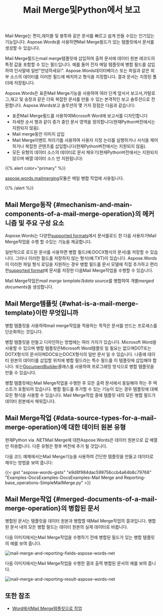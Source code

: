 ﻿---
title: Mail Merge및Python에서 보고
second_title: Aspose.Words(으)로 Python via .NET
articleTitle: Mail Merge및 보고
linktitle: Mail Merge및 보고
type: docs
description: "Mail Merge는Python를 사용하여 문서를 빠르게 만드는 데 인기있는 기능입니다. Python via .NET의 경우Aspose.Words표준Mail Merge기능을 사용하고 여러 단계 앞서서 보고서,카탈로그,재고 및 송장과 같은 더 복잡한 문서를 만들 수있는 본격적인 보고 솔루션으로 전환합니다."
keywords: "how to use Mail Merge python"
weight: 30
url: /ko/python-net/mail-merge-and-reporting/
timestamp: 2024-01-27-14-07-04
---

Mail Merge는 편지,레이블 및 봉투와 같은 문서를 빠르고 쉽게 만들 수있는 인기있는 기능입니다. Aspose.Words을 사용하면Mail Merge필드가 있는 템플릿에서 문서를 생성할 수 있습니다.

Mail Merge필드는mail merge템플릿에 삽입하여 출력 문서에 데이터 원본 레코드의 특정 값을 포함할 수 있는 필드입니다. 예를 들어 전자 메일 템플릿에 병합 필드를 삽입하여 인사말에 일반"안녕하세요!". Aspose.Words데이터베이스 또는 파일과 같은 외부 소스의 데이터를 이러한 필드에 배치하고 형식을 지정합니다. 결과 문서는 지정된 폴더에 저장됩니다.

Aspose.Words은 표준Mail Merge기능을 사용하여 여러 단계 앞서서 보고서,카탈로그,재고 및 송장과 같은 더욱 복잡한 문서를 만들 수 있는 본격적인 보고 솔루션으로 전환합니다. Aspose.Words보고 솔루션의 몇 가지 장점은 다음과 같습니다:

- 표준Mail Merge필드를 사용하여Microsoft Word에 보고서를 디자인합니다
- 자세한 순서 행과 같이 증가 중인 문서 영역을 정의합니다(현재Python버전에서는 지원되지 않음).
- Mail merge동안 이미지 삽입
- Mail Merge이벤트 처리기를 사용하여 사용자 지정 논리를 실행하거나 서식을 제어하거나 복잡한 콘텐츠를 삽입합니다(현재Python버전에서는 지원되지 않음).
- 모든 유형의 데이터 소스의 데이터로 문서 채우기(현재Python버전에서는 지원되지 않으며 배열 데이터 소스 만 지원됩니다)

{{% alert color="primary" %}}

[aspose.words.mailmerging](https://reference.aspose.com/words/python-net/aspose.words.mailmerging/)모듈은 메일 병합 작업에 사용됩니다.

{{% /alert %}}

## Mail Merge동작 {#mechanism-and-main-components-of-a-mail-merge-operation}의 메커니즘 및 주요 구성 요소

Aspose.Words는 다양한[supported formats](https://reference.aspose.com/words/python-net/aspose.words/loadformat/)에서 문서를로드 한 다음 사용자가Mail Merge작업을 수행 할 수있는 기능을 제공합니다.

일반적으로 로드된 문서를 사용하면 병합 필드(예:DOCX형식의 문서)를 저장할 수 있습니다. 그러나 이러한 필드를 저장하지 않는 형식(예:TXT)이 있습니다. Aspose.Words이 이러한 파일 형식 로딩을 지원하는 경우 병합 필드를 문서 모델에 직접 추가하고 편리한[supported format](https://reference.aspose.com/words/python-net/aspose.words/saveformat/)에 문서를 저장한 다음Mail Merge작업을 수행할 수 있습니다.

Mail Merge작업은*mail merge template*과*data source*를 병합하여 개별*merged documents*을 생성합니다.

## Mail Merge템플릿 {#what-is-a-mail-merge-template}이란 무엇입니까

병합 템플릿을 사용하여mail merge작업을 적용하는 목적은 문서를 만드는 프로세스를 단순화하는 것입니다.

병합 템플릿을 만들고 디자인하는 방법에는 여러 가지가 있습니다. Microsoft Word을 사용할 수 있으며 병합 템플릿은Microsoft Word템플릿 일 필요는 없으며DOT또는DOTX형식의 문서이며DOC또는DOCX형식의 일반 문서 일 수 있습니다. 나중에 데이터 원본의 데이터를 삽입할 위치에 병합 필드라는 특수 필드를 이 템플릿에 삽입해야 합니다. 또는[DocumentBuilder](https://reference.aspose.com/words/python-net/aspose.words/documentbuilder/)클래스를 사용하여 프로그래밍 방식으로 병합 템플릿을 만들 수 있습니다.

병합 템플릿에는Mail Merge작업을 수행한 후 모든 출력 문서에서 동일해야 하는 주 텍스트가 포함되어 있습니다. 병합 필드를 추가할 수 있는 기능이 있는 경우 템플릿에 대해 모든 형식을 사용할 수 있습니다. Mail Merge작업 중에 템플릿 내의 모든 병합 필드가 데이터 원본에서 채워집니다.

## Mail Merge작업 {#data-source-types-for-a-mail-merge-operation}에 대한 데이터 원본 유형

현재Python via .NETMail Merge에 대한Aspose.Words은 데이터 원본으로 값 배열만 허용합니다. 다른 유형은 향후 버전에 추가 될 것입니다.

다음 코드 예제에서는Mail Merge기능을 사용하여 간단한 템플릿을 만들고 데이터로 채우는 방법을 보여 줍니다:

{{< gist "aspose-words-gists" "e9d8f984dac599756ccb4a64b8c79768" "Examples-DocsExamples-DocsExamples-Mail Merge and Reporting-base_operations-SimpleMailMerge.py" >}}


## Mail Merge작업 {#merged-documents-of-a-mail-merge-operation}의 병합된 문서

병합된 문서는 템플릿을 데이터 원본과 병합할 때Mail Merge작업의 결과입니다. 병합된 문서 내의 모든 병합 필드는 데이터 원본의 실제 데이터로 바뀝니다.

다음 이미지에서는Mail Merge작업을 수행하기 전에 병합된 필드가 있는 병합 템플릿의 예를 보여 줍니다.

![mail-merge-and-reporting-fields-aspose-words-net](mail-merge-and-reporting-1.jpg)

다음 이미지에서는Mail Merge작업을 수행한 결과 출력 병합된 문서의 예를 보여 줍니다.

![mail-merge-and-reporting-result-aspose-words-net](mail-merge-and-reporting-2.jpg)

## 또한 참조

- [Word에서Mail Merge템플릿으로 작업](https://docs.microsoft.com/en-us/power-platform/admin/work-mail-merge-templates)
